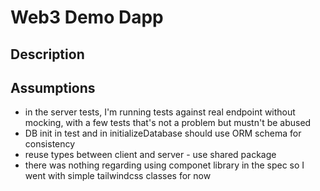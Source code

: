 # Web3 Demo Dapp

## Description

## Assumptions

- in the server tests, I'm running tests against real endpoint without mocking, with a few tests that's not a problem but mustn't be abused
- DB init in test and in initializeDatabase should use ORM schema for consistency
- reuse types between client and server - use shared package
- there was nothing regarding using componet library in the spec so I went with simple tailwindcss classes for now
